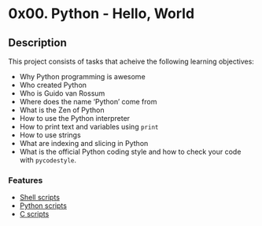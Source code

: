 # 0x00. Python - Hello, World
## Description
This project consists of tasks that acheive the following learning objectives:

* Why Python programming is awesome
* Who created Python 
* Who is Guido van Rossum
* Where does the name ‘Python’ come from
* What is the Zen of Python
* How to use the Python interpreter
* How to print text and variables using `print`
* How to use strings
* What are indexing and slicing in Python
* What is the official Python coding style and how to check your code with `pycodestyle`.

### Features
* [Shell scripts][1]
* [Python scripts](https://github.com/Samuel-IG16/alx-higher_level_programming#python-scripts)
* [C scripts](#c)

[1]: https://github.com/Samuel-IG16/alx-higher_level_programming#readme "Shell scripts specifications"
